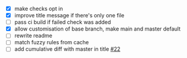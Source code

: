 - [x] make checks opt in
- [x] improve title message if there's only one file
- [ ] pass ci build if failed check was added
- [x] allow customisation of base branch, make main and master default
- [ ] rewrite readme
- [ ] match fuzzy rules from cache
- [ ] add cumulative diff with master in title [#22](https://github.com/siddharthkp/bundlesize2/issues/22)
